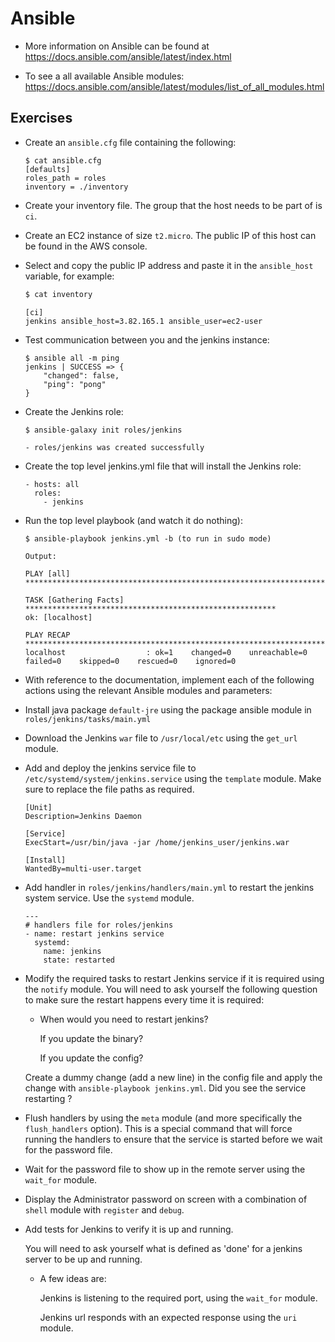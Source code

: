 # Ansible

- More information on Ansible can be found at https://docs.ansible.com/ansible/latest/index.html

- To see a all available Ansible modules: https://docs.ansible.com/ansible/latest/modules/list_of_all_modules.html

## Exercises

- Create an `ansible.cfg` file containing the following:
  ```
  $ cat ansible.cfg
  [defaults]
  roles_path = roles
  inventory = ./inventory
  ```

- Create your inventory file. The group that the host needs to be part of is `ci`.

- Create an EC2 instance of size `t2.micro`. The public IP of this host can be found in the AWS console.

- Select and copy the public IP address and paste it in the `ansible_host` variable, for example:
  ```sh
  $ cat inventory
  ```
  ```
  [ci]
  jenkins ansible_host=3.82.165.1 ansible_user=ec2-user
  ```

- Test communication between you and the jenkins instance:
  ```
  $ ansible all -m ping
  jenkins | SUCCESS => {
      "changed": false,
      "ping": "pong"
  }
  ```

- Create the Jenkins role:
  ```
  $ ansible-galaxy init roles/jenkins
  
  - roles/jenkins was created successfully
  ```

- Create the top level jenkins.yml file that will install the Jenkins role:
  ```
  - hosts: all
    roles:
      - jenkins
  ```

- Run the top level playbook (and watch it do nothing):
  ```
  $ ansible-playbook jenkins.yml -b (to run in sudo mode)
  ```
  ```
  Output:
  
  PLAY [all] ********************************************************************

  TASK [Gathering Facts] ********************************************************
  ok: [localhost]

  PLAY RECAP ********************************************************************
  localhost                  : ok=1    changed=0    unreachable=0    failed=0    skipped=0    rescued=0    ignored=0
  ```

- With reference to the documentation, implement each of the following actions using the relevant Ansible modules and parameters:

- Install java package `default-jre` using the package ansible module in `roles/jenkins/tasks/main.yml`

- Download the Jenkins `war` file to `/usr/local/etc` using the `get_url` module.

- Add and deploy the jenkins service file to `/etc/systemd/system/jenkins.service` using the `template` module. Make sure to replace the file paths as required.
  ```
  [Unit]
  Description=Jenkins Daemon

  [Service]
  ExecStart=/usr/bin/java -jar /home/jenkins_user/jenkins.war

  [Install]
  WantedBy=multi-user.target
  ```

- Add handler in `roles/jenkins/handlers/main.yml` to restart the jenkins system service. Use the `systemd` module.
  ```
  ---
  # handlers file for roles/jenkins
  - name: restart jenkins service
    systemd:
      name: jenkins
      state: restarted
  ```

- Modify the required tasks to restart Jenkins service if it is required using the `notify` module. You will need to ask yourself the following question to make sure the restart happens every time it is required:

  - When would you need to restart jenkins?

    If you update the binary?

    If you update the config?

  Create a dummy change (add a new line) in the config file and apply the change with `ansible-playbook jenkins.yml`. Did you see the service restarting ?

- Flush handlers by using the `meta` module (and more specifically the `flush_handlers` option). This is a special command that will force running the handlers to ensure that the service is started before we wait for the password file.

- Wait for the password file to show up in the remote server using the `wait_for` module.

- Display the Administrator password on screen with a combination of `shell` module with `register` and `debug`.

- Add tests for Jenkins to verify it is up and running.

  You will need to ask yourself what is defined as 'done' for a jenkins server to be up and running.

  - A few ideas are:

    Jenkins is listening to the required port, using the `wait_for` module.

    Jenkins url responds with an expected response using the `uri` module.
